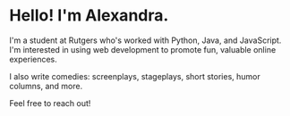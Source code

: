 # Hello! I'm Alexandra. 

I'm a student at Rutgers who's worked with Python, Java, and JavaScript. I'm interested in using web development to promote fun, valuable online experiences.

I also write comedies: screenplays, stageplays, short stories, humor columns, and more.

Feel free to reach out!
